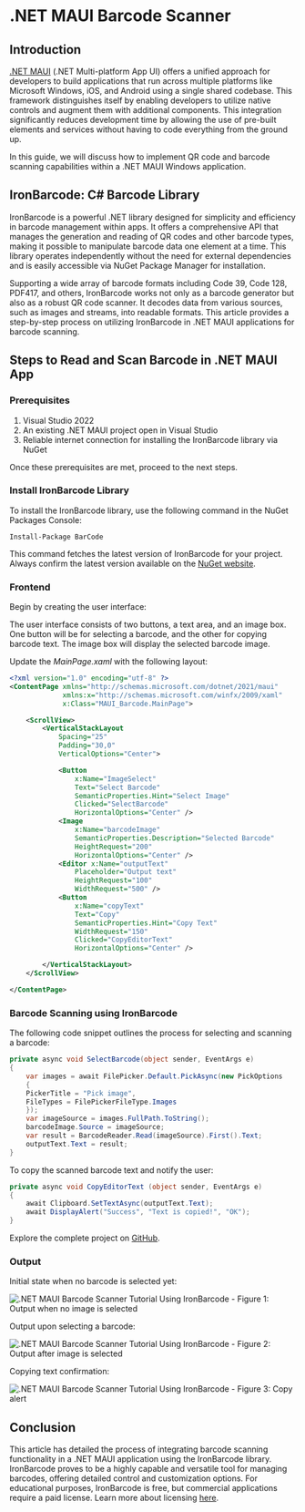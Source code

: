 # .NET MAUI Barcode Scanner

## Introduction

[.NET MAUI](https://learn.microsoft.com/en-us/dotnet/maui/what-is-maui) (.NET Multi-platform App UI) offers a unified approach for developers to build applications that run across multiple platforms like Microsoft Windows, iOS, and Android using a single shared codebase. This framework distinguishes itself by enabling developers to utilize native controls and augment them with additional components. This integration significantly reduces development time by allowing the use of pre-built elements and services without having to code everything from the ground up.

In this guide, we will discuss how to implement QR code and barcode scanning capabilities within a .NET MAUI Windows application.

## IronBarcode: C# Barcode Library

IronBarcode is a powerful .NET library designed for simplicity and efficiency in barcode management within apps. It offers a comprehensive API that manages the generation and reading of QR codes and other barcode types, making it possible to manipulate barcode data one element at a time. This library operates independently without the need for external dependencies and is easily accessible via NuGet Package Manager for installation.

Supporting a wide array of barcode formats including Code 39, Code 128, PDF417, and others, IronBarcode works not only as a barcode generator but also as a robust QR code scanner. It decodes data from various sources, such as images and streams, into readable formats. This article provides a step-by-step process on utilizing IronBarcode in .NET MAUI applications for barcode scanning.

## Steps to Read and Scan Barcode in .NET MAUI App

### Prerequisites

1. Visual Studio 2022
2. An existing .NET MAUI project open in Visual Studio
3. Reliable internet connection for installing the IronBarcode library via NuGet

Once these prerequisites are met, proceed to the next steps.

### Install IronBarcode Library

To install the IronBarcode library, use the following command in the NuGet Packages Console:

```shell
Install-Package BarCode
```

This command fetches the latest version of IronBarcode for your project. Always confirm the latest version available on the [NuGet website](https://www.nuget.org/packages/BarCode/).

### Frontend

Begin by creating the user interface:

The user interface consists of two buttons, a text area, and an image box. One button will be for selecting a barcode, and the other for copying barcode text. The image box will display the selected barcode image.

Update the *MainPage.xaml* with the following layout:

```xml
<?xml version="1.0" encoding="utf-8" ?>
<ContentPage xmlns="http://schemas.microsoft.com/dotnet/2021/maui"
             xmlns:x="http://schemas.microsoft.com/winfx/2009/xaml"
             x:Class="MAUI_Barcode.MainPage">

    <ScrollView>
        <VerticalStackLayout
            Spacing="25"
            Padding="30,0"
            VerticalOptions="Center">

            <Button
                x:Name="ImageSelect"
                Text="Select Barcode"
                SemanticProperties.Hint="Select Image"
                Clicked="SelectBarcode"
                HorizontalOptions="Center" />
            <Image
                x:Name="barcodeImage"
                SemanticProperties.Description="Selected Barcode"
                HeightRequest="200"
                HorizontalOptions="Center" />
            <Editor x:Name="outputText"
                Placeholder="Output text"
                HeightRequest="100"
                WidthRequest="500" />
            <Button
                x:Name="copyText"
                Text="Copy"
                SemanticProperties.Hint="Copy Text"
                WidthRequest="150"
                Clicked="CopyEditorText"
                HorizontalOptions="Center" />

        </VerticalStackLayout>
    </ScrollView>

</ContentPage>
```

### Barcode Scanning using IronBarcode

The following code snippet outlines the process for selecting and scanning a barcode:

```cs
private async void SelectBarcode(object sender, EventArgs e)
{
    var images = await FilePicker.Default.PickAsync(new PickOptions
    {
    PickerTitle = "Pick image",
    FileTypes = FilePickerFileType.Images
    });
    var imageSource = images.FullPath.ToString();
    barcodeImage.Source = imageSource;
    var result = BarcodeReader.Read(imageSource).First().Text;
    outputText.Text = result;
}
```

To copy the scanned barcode text and notify the user:

```cs
private async void CopyEditorText (object sender, EventArgs e)
{
    await Clipboard.SetTextAsync(outputText.Text);
    await DisplayAlert("Success", "Text is copied!", "OK");
}
```

Explore the complete project on [GitHub](https://github.com/tayyab-create/Read-and-Scan-Barcode-in-MAUI).

### Output

Initial state when no barcode is selected yet:

![.NET MAUI Barcode Scanner Tutorial Using IronBarcode - Figure 1: Output when no image is selected](https://ironsoftware.com/static-assets/barcode/how-to/net-maui-barcode-scanner-reader-tutorial/net-maui-barcode-scanner-reader-tutorial-1.webp)

Output upon selecting a barcode:

![.NET MAUI Barcode Scanner Tutorial Using IronBarcode - Figure 2: Output after image is selected](https://ironsoftware.com/static-assets/barcode/how-to/net-maui-barcode-scanner-reader-tutorial/net-maui-barcode-scanner-reader-tutorial-2.webp)

Copying text confirmation:

![.NET MAUI Barcode Scanner Tutorial Using IronBarcode - Figure 3: Copy alert](https://ironsoftware.com/static-assets/barcode/how-to/net-maui-barcode-scanner-reader-tutorial/net-maui-barcode-scanner-reader-tutorial-3.webp)

## Conclusion

This article has detailed the process of integrating barcode scanning functionality in a .NET MAUI application using the IronBarcode library. IronBarcode proves to be a highly capable and versatile tool for managing barcodes, offering detailed control and customization options. For educational purposes, IronBarcode is free, but commercial applications require a paid license. Learn more about licensing [here](https://ironsoftware.com/csharp/barcode/licensing/).